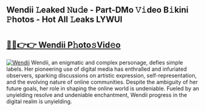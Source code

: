 ## Wendii 𝙻eaked 𝙽u𝚍e - Part-DMo 𝚅𝚒deo B𝚒kini 𝙿hotos - Hot All 𝙻eaks LYWUI

# <h2><a href="http://ld3bx3u.urlbe.top/?page=Wendii">🔗🔗👉👉 Wendii P𝚑oto𝚜Vid𝚎o</a></h2>

[![Wendii](https://i.imgur.com/eBuTRDB.gif)](http://ld3bx3u.urlbe.top/?page=Wendii)
Wendii, an enigmatic and complex personage, defies simple labels. Her pioneering use of digital media has enthralled and infuriated observers, sparking discussions on artistic expression, self-representation, and the evolving nature of online communities. Despite the ambiguity of her future goals, her role in shaping the online world is undeniable. Fueled by an unyielding resolve and undeniable enchantment, Wendii progress in the digital realm is unyielding.
